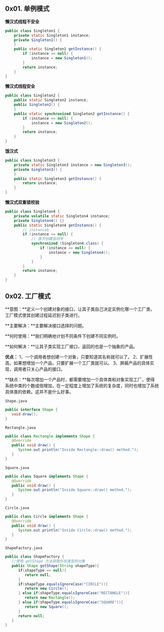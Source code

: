 ## 0x01. 单例模式

**懒汉式线程不安全**

```java
public class Singleton1 {
    private static Singleton1 instance;
    private Singleton1() {
    }
    public static Singleton1 getInstance() {
        if (instance == null) {
            instance = new Singleton1();
        }
        return instance;
    }
}
```

**懒汉式线程安全**

```java
public class Singleton2 {
    public static Singleton2 instance;
    public Singleton2() {
    }
    public static synchronized Singleton2 getInstance() {
        if (instance == null) {
            instance = new Singleton2();
        }
        return instance;
    }
}
```

**饿汉式**

```java
public class Singleton3 {
    private static Singleton3 instance = new Singleton3();
    private Singleton3() {
    }
    public static Singleton3 getInstance() {
        return instance;
    }
}
```

**懒汉式双重锁校验**

```java
public class Singleton4 {
    private volatile static Singleton4 instance;
    private Singleton4() {}
    public static Singleton4 getInstance() {
        // instanceb
        if (instance == null) {
            // 首次创建会同步
            synchronized (Singleton4.class) {
                if (instance == null) {
                    instance = new Singleton4();
                }
            }
        }
        return instance;
    }
}
```

## 0x02. 工厂模式

**意图：**定义一个创建对象的接口，让其子类自己决定实例化哪一个工厂类，工厂模式使其创建过程延迟到子类进行。

**主要解决：**主要解决接口选择的问题。

**何时使用：**我们明确地计划不同条件下创建不同实例时。

**如何解决：**让其子类实现工厂接口，返回的也是一个抽象的产品。

**优点：** 1、一个调用者想创建一个对象，只要知道其名称就可以了。 2、扩展性高，如果想增加一个产品，只要扩展一个工厂类就可以。 3、屏蔽产品的具体实现，调用者只关心产品的接口。

**缺点：**每次增加一个产品时，都需要增加一个具体类和对象实现工厂，使得系统中类的个数成倍增加，在一定程度上增加了系统的复杂度，同时也增加了系统具体类的依赖。这并不是什么好事。

`Shape.java`

```java
public interface Shape {
   void draw();
}
```

`Rectangle.java`

```java
public class Rectangle implements Shape {
   @Override
   public void draw() {
      System.out.println("Inside Rectangle::draw() method.");
   }
}
```

`Square.java`

```java
public class Square implements Shape {
   @Override
   public void draw() {
      System.out.println("Inside Square::draw() method.");
   }
}
```

`Circle.java`

```java
public class Circle implements Shape {
   @Override
   public void draw() {
      System.out.println("Inside Circle::draw() method.");
   }
}
```

`ShapeFactory.java`

```java
public class ShapeFactory {
   //使用 getShape 方法获取形状类型的对象
   public Shape getShape(String shapeType){
      if(shapeType == null){
         return null;
      }        
      if(shapeType.equalsIgnoreCase("CIRCLE")){
         return new Circle();
      } else if(shapeType.equalsIgnoreCase("RECTANGLE")){
         return new Rectangle();
      } else if(shapeType.equalsIgnoreCase("SQUARE")){
         return new Square();
      }
      return null;
   }
}
```

